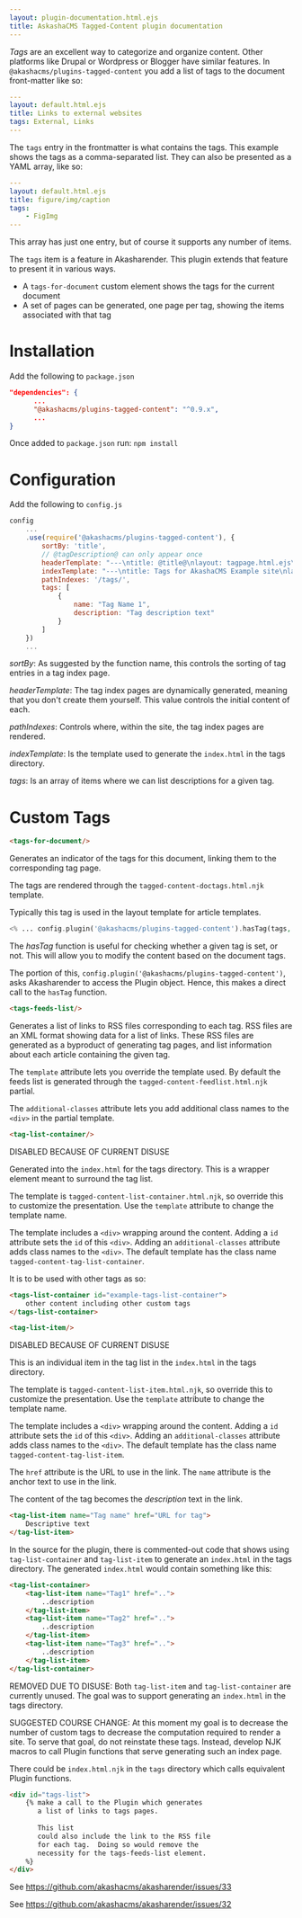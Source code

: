 ```yaml
---
layout: plugin-documentation.html.ejs
title: AskashaCMS Tagged-Content plugin documentation
---
```


_Tags_ are an excellent way to categorize and organize content.  Other platforms like Drupal or Wordpress or Blogger have similar features.  In `@akashacms/plugins-tagged-content` you add a list of tags to the document front-matter like so:

```yaml
---
layout: default.html.ejs
title: Links to external websites
tags: External, Links
---
```

The `tags` entry in the frontmatter is what contains the tags. This example shows the tags as a comma-separated list.  They can also be presented as a YAML array, like so:

```yaml
---
layout: default.html.ejs
title: figure/img/caption
tags:
    - FigImg
---
```

This array has just one entry, but of course it supports any number of items.

The `tags` item is a feature in Akasharender.  This plugin extends that feature to present it in various ways.

* A `tags-for-document` custom element shows the tags for the current document
* A set of pages can be generated, one page per tag, showing the items associated with that tag

# Installation

Add the following to `package.json`

```json
"dependencies": {
      ...
      "@akashacms/plugins-tagged-content": "^0.9.x",
      ...
}
```

Once added to `package.json` run: `npm install`

# Configuration

Add the following to `config.js`

```js
config
    ...
    .use(require('@akashacms/plugins-tagged-content'), {
        sortBy: 'title',
        // @tagDescription@ can only appear once
        headerTemplate: "---\ntitle: @title@\nlayout: tagpage.html.ejs\n---\n<p><a href='./index.html'>Tag Index</a></p><p>Pages with tag @tagName@</p><p>@tagDescription@</p>",
        indexTemplate: "---\ntitle: Tags for AkashaCMS Example site\nlayout: tagpage.html.ejs\n---\n",
        pathIndexes: '/tags/',
        tags: [
            {
                name: "Tag Name 1",
                description: "Tag description text"
            }
        ]
    })
    ...
```

_sortBy_: As suggested by the function name, this controls the sorting of tag entries in a tag index page.

_headerTemplate_: The tag index pages are dynamically generated, meaning that you don't create them yourself.  This value controls the initial content of each.

_pathIndexes_: Controls where, within the site, the tag index pages are rendered.

_indexTemplate_: Is the template used to generate the `index.html` in the tags directory.

_tags_: Is an array of items where we can list descriptions for a given tag.

# Custom Tags

```html
<tags-for-document/>
```

Generates an indicator of the tags for this document, linking them to the corresponding tag page.

The tags are rendered through the `tagged-content-doctags.html.njk` template.

Typically this tag is used in the layout template for article templates.

```php
<% ... config.plugin('@akashacms/plugins-tagged-content').hasTag(tags, 'Doctor Who') ... %>
```

The _hasTag_ function is useful for checking whether a given tag is set, or not.  This will allow you to modify the content based on the document tags.

The portion of this, `config.plugin('@akashacms/plugins-tagged-content')`, asks Akasharender to access the Plugin object.  Hence, this makes a direct call to the `hasTag` function.

```html
<tags-feeds-list/>
```

Generates a list of links to RSS files corresponding to each tag.  RSS files are an XML format showing data for a list of links.  These RSS files are generated as a byproduct of generating tag pages, and list information about each article containing the given tag.

The `template` attribute lets you override the template used.  By default the feeds list is generated through the `tagged-content-feedlist.html.njk` partial.

The `additional-classes` attribute lets you add additional class names to the `<div>` in the partial template.

```html
<tag-list-container/>
```

DISABLED BECAUSE OF CURRENT DISUSE

Generated into the `index.html` for the tags directory.  This is a wrapper element meant to surround the tag list.

The template is `tagged-content-list-container.html.njk`, so override this to customize the presentation.  Use the `template` attribute to change the template name.

The template includes a `<div>` wrapping around the content.  Adding a `id` attribute sets the `id` of this `<div>`.  Adding an `additional-classes` attribute adds class names to the `<div>`.  The default template has the class name `tagged-content-tag-list-container`.

It is to be used with other tags as so:

```html
<tags-list-container id="example-tags-list-container">
    other content including other custom tags
</tags-list-container>
```

```html
<tag-list-item/>
```

DISABLED BECAUSE OF CURRENT DISUSE

This is an individual item in the tag list in the `index.html` in the tags directory.

The template is `tagged-content-list-item.html.njk`, so override this to customize the presentation.  Use the `template` attribute to change the template name.

The template includes a `<div>` wrapping around the content.  Adding a `id` attribute sets the `id` of this `<div>`.  Adding an `additional-classes` attribute adds class names to the `<div>`.  The default template has the class name `tagged-content-tag-list-item`.

The `href` attribute is the URL to use in the link.  The `name` attribute is the anchor text to use in the link.

The content of the tag becomes the _description_ text in the link.

```html
<tag-list-item name="Tag name" href="URL for tag">
    Descriptive text
</tag-list-item>
```

In the source for the plugin, there is commented-out code that shows using `tag-list-container` and `tag-list-item` to generate an `index.html` in the tags directory.  The generated `index.html` would contain something like this:

```html
<tag-list-container>
    <tag-list-item name="Tag1" href="..">
        ..description
    </tag-list-item>
    <tag-list-item name="Tag2" href="..">
        ..description
    </tag-list-item>
    <tag-list-item name="Tag3" href="..">
        ..description
    </tag-list-item>
</tag-list-container>
```

REMOVED DUE TO DISUSE: Both `tag-list-item` and `tag-list-container` are currently unused.  The goal was to support generating an `index.html` in the tags directory.

SUGGESTED COURSE CHANGE: At this moment my goal is to decrease the number of custom tags to decrease the computation required to render a site.  To serve that goal, do not reinstate these tags.  Instead, develop NJK macros to call Plugin functions that serve generating such an index page.

There could be `index.html.njk` in the `tags` directory which calls equivalent Plugin functions.

```html
<div id="tags-list">
    {% make a call to the Plugin which generates
       a list of links to tags pages.
       
       This list
       could also include the link to the RSS file
       for each tag.  Doing so would remove the
       necessity for the tags-feeds-list element.
    %}
</div>
```

See https://github.com/akashacms/akasharender/issues/33

See https://github.com/akashacms/akasharender/issues/32

